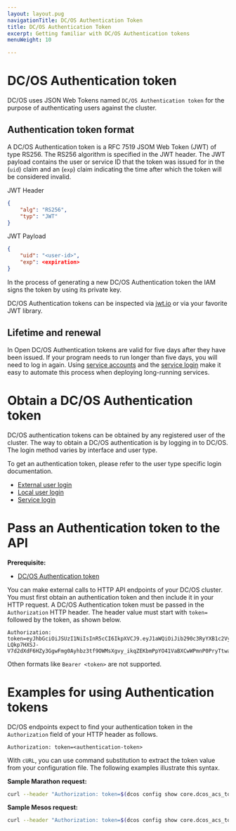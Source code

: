 ```yaml
---
layout: layout.pug
navigationTitle: DC/OS Authentication Token
title: DC/OS Authentication Token
excerpt: Getting familiar with DC/OS Authentication tokens
menuWeight: 10

---
```


<!-- The source repository for this topic is https://github.com/dcos/dcos-docs-site -->

# DC/OS Authentication token

DC/OS uses JSON Web Tokens named `DC/OS Authentication token` for the purpose of authenticating users against the cluster.

## Authentication token format

A DC/OS Authentication token is a RFC 7519 JSOM Web Token (JWT) of type RS256. The RS256 algorithm is specified in the JWT header. The JWT payload contains the user or service ID that the token was issued for in the (`uid`) claim and an (`exp`) claim indicating the time after which the token will be considered invalid.

JWT Header
```json
{
    "alg": "RS256",
    "typ": "JWT"
}
```

JWT Payload
```json
{
    "uid": "<user-id>",
    "exp": <expiration>
}
```

In the process of generating a new DC/OS Authentication token the IAM signs the token by using its private key.

DC/OS Authentication tokens can be inspected via [jwt.io](https://jwt.io) or via your favorite JWT library.

## Lifetime and renewal

In Open DC/OS Authentication tokens are valid for five days after they have been issued. If your program needs to run longer than five days, you will need to log in again. Using [service accounts](/1.13/security/oss/user-account-management/service-accounts/) and the [service login](/1.13/security/oss/authentication/authentication-token/service-login/) make it easy to automate this process when deploying long-running services.

# Obtain a DC/OS Authentication token

DC/OS authentication tokens can be obtained by any registered user of the cluster. The way to obtain a DC/OS authentication is by logging in to DC/OS. The login method varies by interface and user type.

To get an authentication token, please refer to the user type specific login documentation.

* [External user login](/1.13/security/oss/login/external-user-login/)
* [Local user login](/1.13/security/oss/login/local-user-login/)
* [Service login](/1.13/security/oss/login/service-login/)

# Pass an Authentication token to the API

**Prerequisite:**
- [DC/OS Authentication token](/1.13/security/oss/authentication/authentication-token/)

You can make external calls to HTTP API endpoints of your DC/OS cluster. You must first obtain an authentication token and then include it in your HTTP request.
A DC/OS Authentication token must be passed in the `Authorization` HTTP header. The header value must start with `token=` followed by the token, as shown below.

```http
Authorization: token=eyJhbGciOiJSUzI1NiIsInR5cCI6IkpXVCJ9.eyJ1aWQiOiJib290c3RyYXB1c2VyIiwiZXhwIjoxNDgyNjE1NDU2fQ.j3_31keWvK15shfh_BII7w_10MgAj4ay700Rub5cfNHyIBrWOXbedxdKYZN6ILW9vLt3t5uCAExOOFWJkYcsI0sVFcM1HSV6oIBvJ6UHAmS9XPqfZoGh0PIqXjE0kg0h0V5jjaeX15hk-LQkp7HXSJ-V7d2dXdF6HZy3GgwFmg0Ayhbz3tf9OWMsXgvy_ikqZEKbmPpYO41VaBXCwWPmnP0PryTtwaNHvCJo90ra85vV85C02NEdRHB7sqe4lKH_rnpz980UCmXdJrpO4eTEV7FsWGlFBuF5GAy7_kbAfi_1vY6b3ufSuwiuOKKunMpas9_NfDe7UysfPVHlAxJJgg
```

Othen formats like `Bearer <token>` are not supported.

# Examples for using Authentication tokens

DC/OS endpoints expect to find your authentication token in the `Authorization` field of your HTTP header as follows.

```http
Authorization: token=<authentication-token>
```

With `cURL`, you can use command substitution to extract the token value from your configuration file. The following examples illustrate this syntax.

**Sample Marathon request:**

```bash
curl --header "Authorization: token=$(dcos config show core.dcos_acs_token)" http://<host-ip>/service/marathon/v2/apps
```

**Sample Mesos request:**

```bash
curl --header "Authorization: token=$(dcos config show core.dcos_acs_token)" http://<host-ip>/mesos/master/state.json
```
